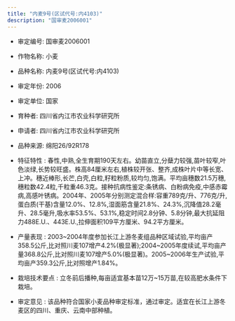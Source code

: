 ```yaml
---
title: "内麦9号(区试代号:内4103)"
description: "国审麦2006001"
---
```

* 审定编号:  国审麦2006001

*  作物名称:  小麦

*  品种名称:  内麦9号(区试代号:内4103)

*  审定年份:  2006

*  审定单位:  国家

* 育种者:  四川省内江市农业科学研究所

*  申请者:  四川省内江市农业科学研究所

*  品种来源:  绵阳26/92R178

*  特征特性 : 
春性,中熟,全生育期190天左右。幼苗直立,分蘖力较强,苗叶较窄,叶色淡绿,长势较旺盛。株高84厘米左右,植株较开张、整齐,成株叶片中等长宽、上冲。穗近棒形,长芒,白壳,白粒,籽粒粉质,较均匀,饱满。平均亩穗数21.5万穗,穗粒数42.4粒,千粒重46.3克。接种抗病性鉴定:条锈病、白粉病免疫,中感赤霉病,高感叶锈病。2004年、2005年分别测定混合样:容重789克/升、776克/升,蛋白质(干基)含量12.0%、12.8%,湿面筋含量21.8%、24.3%,沉降值28.2毫升、28.5毫升,吸水率53.5%、53.1%,稳定时间2.8分钟、5.8分钟,最大抗延阻力488E.U.、443E.U.,拉伸面积109平方厘米、94.2平方厘米。
 
*  产量表现 : 
2003~2004年度参加长江上游冬麦组品种区域试验,平均亩产358.5公斤,比对照川麦107增产4.2%(极显著);2004~2005年度续试,平均亩产量368.8公斤,比对照川麦107增产5.0%(极显著)。2005~2006年生产试验,平均亩产359.3公斤,比对照增产1.84%。

*  栽培技术要点 : 
立冬前后播种,每亩适宜基本苗12万~15万苗,在较高肥水条件下栽培。

*  审定意见 : 
该品种符合国家小麦品种审定标准，通过审定。适宜在长江上游冬麦区的四川、重庆、云南中部种植。
